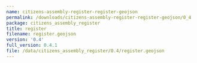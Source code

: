 ```yaml
---
name: citizens-assembly-register-register-geojson
permalink: /downloads/citizens-assembly-register-register-geojson/0_4
package: citizens_assembly_register
title: register
filename: register.geojson
version: '0.4'
full_version: 0.4.1
file: /data/citizens_assembly_register/0.4/register.geojson
---
```

